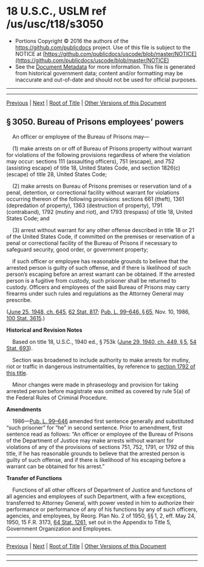 ---
---

# 18 U.S.C., USLM ref /us/usc/t18/s3050

* Portions Copyright © 2016 the authors of the https://github.com/publicdocs project.
  Use of this file is subject to the NOTICE at [https://github.com/publicdocs/uscode/blob/master/NOTICE](https://github.com/publicdocs/uscode/blob/master/NOTICE)
* See the [Document Metadata](././../../../../..//README.md) for more information.
  This file is generated from historical government data; content and/or formatting may be inaccurate and out-of-date and should not be used for official purposes.

----------
----------

[Previous](./../../../../..//us/usc/t18/ptII/ch203/m__us_usc_t18_s3049.md) | [Next](./../../../../..//us/usc/t18/ptII/ch203/m__us_usc_t18_s3051.md) | [Root of Title](./../../../../../) | [Other Versions of this Document](https://publicdocs.github.io/go/links?ns=uslm&ref=%2Fus%2Fusc%2Ft18%2Fs3050)

## § 3050. Bureau of Prisons employees’ powers

    An officer or employee of the Bureau of Prisons may—

    (1) make arrests on or off of Bureau of Prisons property without warrant for violations of the following provisions regardless of where the violation may occur: sections 111 (assaulting officers), 751 (escape), and 752 (assisting escape) of title 18, United States Code, and section 1826(c) (escape) of title 28, United States Code;

    (2) make arrests on Bureau of Prisons premises or reservation land of a penal, detention, or correctional facility without warrant for violations occurring thereon of the following provisions: sections 661 (theft), 1361 (depredation of property), 1363 (destruction of property), 1791 (contraband), 1792 (mutiny and riot), and 1793 (trespass) of title 18, United States Code; and

    (3) arrest without warrant for any other offense described in title 18 or 21 of the United States Code, if committed on the premises or reservation of a penal or correctional facility of the Bureau of Prisons if necessary to safeguard security, good order, or government property;

    if such officer or employee has reasonable grounds to believe that the arrested person is guilty of such offense, and if there is likelihood of such person’s escaping before an arrest warrant can be obtained. If the arrested person is a fugitive from custody, such prisoner shall be returned to custody. Officers and employees of the said Bureau of Prisons may carry firearms under such rules and regulations as the Attorney General may prescribe.

([June 25, 1948, ch. 645][/us/act/1948-06-25/ch645], [62 Stat. 817][/us/stat/62/817]; [Pub. L. 99–646, § 65][/us/pl/99/646/s65], Nov. 10, 1986, [100 Stat. 3615][/us/stat/100/3615].)

 __Historical and Revision Notes__ 

    Based on title 18, U.S.C., 1940 ed., § 753k ([June 29, 1940, ch. 449, § 5][/us/act/1940-06-29/ch449/s5], [54 Stat. 693][/us/stat/54/693]).

    Section was broadened to include authority to make arrests for mutiny, riot or traffic in dangerous instrumentalities, by reference to [section 1792 of this title][/us/usc/t18/s1792].

    Minor changes were made in phraseology and provision for taking arrested person before magistrate was omitted as covered by rule 5(a) of the Federal Rules of Criminal Procedure.

 __Amendments__ 

    1986—[Pub. L. 99–646][/us/pl/99/646] amended first sentence generally and substituted “such prisoner” for “he” in second sentence. Prior to amendment, first sentence read as follows: “An officer or employee of the Bureau of Prisons of the Department of Justice may make arrests without warrant for violations of any of the provisions of sections 751, 752, 1791, or 1792 of this title, if he has reasonable grounds to believe that the arrested person is guilty of such offense, and if there is likelihood of his escaping before a warrant can be obtained for his arrest.”

 __Transfer of Functions__ 

    Functions of all other officers of Department of Justice and functions of all agencies and employees of such Department, with a few exceptions, transferred to Attorney General, with power vested in him to authorize their performance or performance of any of his functions by any of such officers, agencies, and employees, by Reorg. Plan No. 2 of 1950, §§ 1, 2, eff. May 24, 1950, 15 F.R. 3173, [64 Stat. 1261][/us/stat/64/1261], set out in the Appendix to Title 5, Government Organization and Employees.

----------

[Previous](./../../../../..//us/usc/t18/ptII/ch203/m__us_usc_t18_s3049.md) | [Next](./../../../../..//us/usc/t18/ptII/ch203/m__us_usc_t18_s3051.md) | [Root of Title](./../../../../../) | [Other Versions of this Document](https://publicdocs.github.io/go/links?ns=uslm&ref=%2Fus%2Fusc%2Ft18%2Fs3050)

----------
----------

[/us/act/1948-06-25/ch645]: https://publicdocs.github.io/go/links?ns=uslm&ref=%2Fus%2Fact%2F1948-06-25%2Fch645
[/us/stat/62/817]: https://publicdocs.github.io/go/links?ns=uslm&ref=%2Fus%2Fstat%2F62%2F817
[/us/pl/99/646/s65]: https://publicdocs.github.io/go/links?ns=uslm&ref=%2Fus%2Fpl%2F99%2F646%2Fs65
[/us/stat/100/3615]: https://publicdocs.github.io/go/links?ns=uslm&ref=%2Fus%2Fstat%2F100%2F3615
[/us/act/1940-06-29/ch449/s5]: https://publicdocs.github.io/go/links?ns=uslm&ref=%2Fus%2Fact%2F1940-06-29%2Fch449%2Fs5
[/us/stat/54/693]: https://publicdocs.github.io/go/links?ns=uslm&ref=%2Fus%2Fstat%2F54%2F693
[/us/usc/t18/s1792]: https://publicdocs.github.io/go/links?ns=uslm&ref=%2Fus%2Fusc%2Ft18%2Fs1792
[/us/pl/99/646]: https://publicdocs.github.io/go/links?ns=uslm&ref=%2Fus%2Fpl%2F99%2F646
[/us/stat/64/1261]: https://publicdocs.github.io/go/links?ns=uslm&ref=%2Fus%2Fstat%2F64%2F1261


